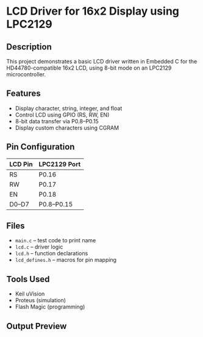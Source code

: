 # LCD Driver for 16x2 Display using LPC2129

## Description
This project demonstrates a basic LCD driver written in Embedded C for the HD44780-compatible 16x2 LCD, using 8-bit mode on an LPC2129 microcontroller.

## Features
- Display character, string, integer, and float
- Control LCD using GPIO (RS, RW, EN)
- 8-bit data transfer via P0.8–P0.15
- Display custom characters using CGRAM

## Pin Configuration
| LCD Pin | LPC2129 Port |
|---------|---------------|
| RS      | P0.16         |
| RW      | P0.17         |
| EN      | P0.18         |
| D0–D7   | P0.8–P0.15     |

## Files
- `main.c` – test code to print name
- `lcd.c` – driver logic
- `lcd.h` – function declarations
- `lcd_defines.h` – macros for pin mapping

## Tools Used
- Keil uVision
- Proteus (simulation)
- Flash Magic (programming)

## Output Preview
